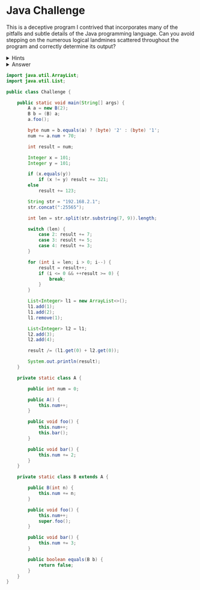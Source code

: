 # Java Challenge
This is a deceptive program I contrived that incorporates many of the pitfalls and subtle details of the Java programming language. Can you avoid stepping on the numerous logical landmines scattered throughout the program and correctly determine its output?

<details>
  <summary>Hints</summary>
  <details>
    <summary>Line 11</summary>
    Character ASCII codes
  </details>
  <details>
    <summary>Line 12</summary>
    Byte can overflow
  </details>
  <details>
    <summary>Line 20</summary>
    Autoboxed numbers are cached
  </details>
  <details>
    <summary>Line 21</summary>
    If/else indentation is meaningless
  </details>
  <details>
    <summary>Line 25</summary>
    Strings are immutable
  </details>
  <details>
    <summary>Line 27</summary>
    Split uses regex
  </details>
  <details>
    <summary>Line 29</summary>
    Switch cases fall through
  </details>
  <details>
    <summary>Line 36</summary>
    Postfix increment happens before assignment
  </details>
  <details>
    <summary>Line 37</summary>
    Condition short circuits
  </details>
  <details>
    <summary>Line 45</summary>
    Remove index method is called
  </details>
  <details>
    <summary>Line 51</summary>
    Integer division
  </details>
  <details>
    <summary>Line 66</summary>
    If `this` is of type B then B's bar method is called
  </details>
  <details>
    <summary>Line 76</summary>
    Implicit superclass constructor
  </details>
  <details>
    <summary>Line 89</summary>
    Method signature does not match Object's equals
  </details>
</details>

<details>
  <summary>Answer</summary>
  1
</details>

```java
import java.util.ArrayList;
import java.util.List;

public class Challenge {

    public static void main(String[] args) {
        A a = new B(2);
        B b = (B) a;
        a.foo();

        byte num = b.equals(a) ? (byte) '2' : (byte) '1';
        num += a.num + 70;

        int result = num;

        Integer x = 101;
        Integer y = 101;

        if (x.equals(y))
            if (x != y) result += 321;
        else
            result += 123;

        String str = "192.168.2.1";
        str.concat(":25565");

        int len = str.split(str.substring(7, 9)).length;

        switch (len) {
            case 2: result += 7;
            case 3: result += 5;
            case 4: result += 3;
        }

        for (int i = len; i > 0; i--) {
            result = result++;
            if (i <= 0 && ++result >= 0) {
                break;
            }
        }

        List<Integer> l1 = new ArrayList<>();
        l1.add(1);
        l1.add(2);
        l1.remove(1);

        List<Integer> l2 = l1;
        l2.add(3);
        l2.add(4);

        result /= (l1.get(0) + l2.get(0));

        System.out.println(result);
    }

    private static class A {

        public int num = 0;

        public A() {
            this.num++;
        }

        public void foo() {
            this.num++;
            this.bar();
        }

        public void bar() {
            this.num += 2;
        }
    }

    private static class B extends A {

        public B(int n) {
            this.num += n;
        }

        public void foo() {
            this.num++;
            super.foo();
        }

        public void bar() {
            this.num += 3;
        }

        public boolean equals(B b) {
            return false;
        }
    }
}
```

